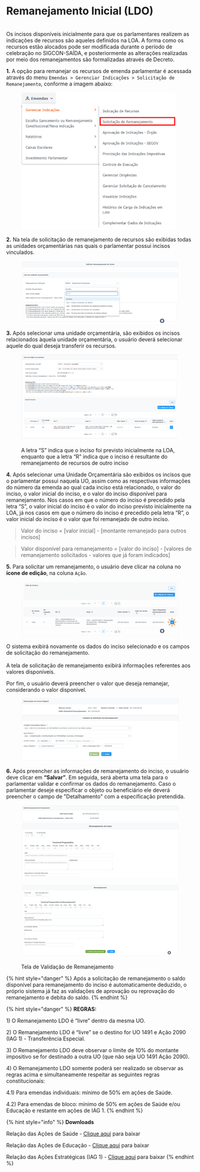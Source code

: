 # Remanejamento Inicial (LDO)


\
Os incisos disponíveis inicialmente para que os parlamentares realizem as indicações de recursos são aqueles definidos na LOA. A forma como os recursos estão alocados pode ser modificada durante o período de celebração no SIGCON-SAÍDA, e posteriormente as alterações realizadas por meio dos remanejamentos são formalizadas através de Decreto.

&#x20;  **1.** A opção para remanejar os recursos de emenda parlamentar é acessada através do menu `Emendas > Gerenciar Indicações > Solicitação de Remanejamento`, conforme a imagem abaixo:

<figure><img src="../../.gitbook/assets/Design sem nome (1).png" alt="" width="413"><figcaption></figcaption></figure>

&#x20;  **2.** Na tela de solicitação de remanejamento de recursos são exibidas todas as unidades orçamentárias nas quais o parlamentar possui incisos vinculados.

<figure><img src="../../.gitbook/assets/image (5) (1).png" alt=""><figcaption></figcaption></figure>

&#x20;  **3.** Após selecionar uma unidade orçamentária, são exibidos os incisos relacionados àquela unidade orçamentária, o usuário deverá selecionar aquele do qual deseja transferir os recursos.

<figure><img src="../../.gitbook/assets/Remanejamento Print 3.PNG" alt=""><figcaption><p>A letra “S” indica que o inciso foi previsto inicialmente na LOA, enquanto que a letra “R” indica que o inciso é resultante do remanejamento de recursos de outro inciso</p></figcaption></figure>

**4.** Após selecionar uma Unidade Orçamentária são exibidos os incisos que o parlamentar possui naquela UO, assim como as respectivas informações do número da emenda ao qual cada inciso está relacionado, o valor do inciso, o valor inicial do inciso, e o valor do inciso disponível para remanejamento. Nos casos em que o número do inciso é precedido pela letra “S”, o valor inicial do inciso é o valor do inciso previsto inicialmente na LOA, já nos casos em que o número do inciso é precedido pela letra “R”, o valor inicial do inciso é o valor que foi remanejado de outro inciso.&#x20;

> Valor do inciso = \[valor inicial] - \[montante remanejado para outros incisos]

> &#x20;Valor disponível para remanejamento = \[valor do inciso] - \[valores de remanejamento solicitados - valores que já foram indicados]

**5.** Para solicitar um remanejamento, o usuário deve clicar na coluna no **ícone de edição**, na coluna `Ação`.&#x20;

<figure><img src="../../.gitbook/assets/LDO - Remanejamento GIf.gif" alt=""><figcaption></figcaption></figure>

O sistema exibirá novamente os dados do inciso selecionado e os campos de solicitação do remanejamento.\
\
A tela de solicitação de remanejamento exibirá informações referentes aos valores disponíveis.

Por fim, o usuário deverá preencher o valor que deseja remanejar, considerando o valor disponível.

<figure><img src="../../.gitbook/assets/image (1) (1).png" alt=""><figcaption></figcaption></figure>

**6.** Após preencher as informações de remanejamento do inciso, o usuário deve clicar em **“Salvar”**. Em seguida, será aberta uma tela para o parlamentar validar e confirmar os dados do remanejamento. Caso o parlamentar deseje especificar o objeto ou beneficiário ele deverá preencher o campo de "Detalhamento" com a especificação pretendida.

<figure><img src="../../.gitbook/assets/image (567).png" alt=""><figcaption></figcaption></figure>

<figure><img src="../../.gitbook/assets/image (568).png" alt=""><figcaption><p>Tela de Validação de Remanejamento</p></figcaption></figure>

{% hint style="danger" %}
Após a solicitação de remanejamento o saldo disponível para remanejamento do inciso é automaticamente deduzido, o próprio sistema já faz as validações de aprovação ou reprovação do remanejamento e debita do saldo.&#x20;
{% endhint %}

{% hint style="danger" %}
**REGRAS:**

1\) O Remanejamento LDO é “livre” dentro da mesma UO.

2\) O Remanejamento LDO é “livre” se o destino for UO 1491 e Ação 2090 (IAG 1) - Transferência Especial.

3\) O Remanejamento LDO deve observar o limite de 10% do montante impositivo se for destinado a outra UO (que não seja UO 1491 Ação 2090).

4\) O Remanejamento LDO somente poderá ser realizado se observar as regras acima e simultaneamente respeitar as seguintes regras constitucionais:

&#x20;       4.1) Para emendas individuais: mínimo de 50% em ações de Saúde.&#x20;

&#x20;       4.2) Para emendas de bloco: mínimo de 50% em ações de Saúde e/ou Educação e restante em ações de IAG 1.
{% endhint %}

{% hint style="info" %}
**Downloads**

Relação das Ações de Saúde - [Clique aqui](https://www.sigconsaida.mg.gov.br/wp-content/uploads/arquivos/emendas/2021/acoes\_saude\_emendas\_2021.pdf) para baixar

Relação das Ações de Educação - [Clique aqui](https://www.sigconsaida.mg.gov.br/wp-content/uploads/arquivos/emendas/2021/acoes\_educacao\_emendas\_2021.pdf) para baixar

Relação das Ações Estratégicas (IAG 1) - [Clique aqui](https://www.sigconsaida.mg.gov.br/wp-content/uploads/arquivos/emendas/2021/acoes\_estrategicas\_iag1\_emendas\_2021.pdf) para baixar
{% endhint %}
